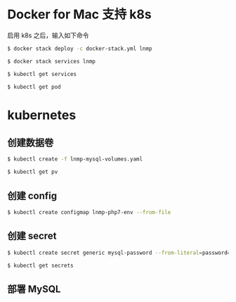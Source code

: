# Docker for Mac 支持 k8s

启用 k8s 之后，输入如下命令

```bash
$ docker stack deploy -c docker-stack.yml lnmp

$ docker stack services lnmp

$ kubectl get services

$ kubectl get pod
```

# kubernetes

## 创建数据卷

```bash
$ kubectl create -f lnmp-mysql-volumes.yaml

$ kubectl get pv
```

## 创建 config

```bash
$ kubectl create configmap lnmp-php7-env --from-file
```

## 创建 secret

```bash
$ kubectl create secret generic mysql-password --from-literal=password=mytest

$ kubectl get secrets
```

## 部署 MySQL

```yaml
